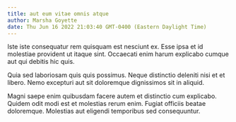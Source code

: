 ```yaml
---
title: aut eum vitae omnis atque
author: Marsha Goyette
date: Thu Jun 16 2022 21:03:40 GMT-0400 (Eastern Daylight Time)
---
```

Iste iste consequatur rem quisquam est nesciunt ex. Esse ipsa et id molestiae provident ut itaque sint. Occaecati enim harum explicabo cumque aut qui debitis hic quis.

 Quia sed laboriosam quis quis possimus. Neque distinctio deleniti nisi et et libero. Nemo excepturi aut sit doloremque dignissimos sit in aliquid.

 Magni saepe enim quibusdam facere autem et distinctio cum explicabo. Quidem odit modi est et molestias rerum enim. Fugiat officiis beatae doloremque. Molestias aut eligendi temporibus sed consequuntur.